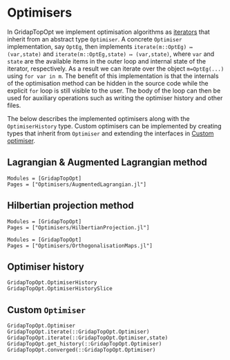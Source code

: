 # Optimisers

In GridapTopOpt we implement optimisation algorithms as [iterators](https://docs.julialang.org/en/v1/manual/interfaces/) that inherit from an abstract type `Optimiser`. A concrete `Optimiser` implementation, say `OptEg`, then implements `iterate(m::OptEg) ↦ (var,state)` and `iterate(m::OptEg,state) ↦ (var,state)`, where `var` and `state` are the available items in the outer loop and internal state of the iterator, respectively. As a result we can iterate over the object `m=OptEg(...)` using `for var in m`. The benefit of this implementation is that the internals of the optimisation method can be hidden in the source code while the explicit `for` loop is still visible to the user. The body of the loop can then be used for auxiliary operations such as writing the optimiser history and other files.

The below describes the implemented optimisers along with the `OptimiserHistory` type. Custom optimisers can be implemented by creating types that inherit from `Optimiser` and extending the interfaces in [Custom optimiser](@ref).

## Lagrangian & Augmented Lagrangian method
```@autodocs
Modules = [GridapTopOpt]
Pages = ["Optimisers/AugmentedLagrangian.jl"]
```

## Hilbertian projection method
```@autodocs
Modules = [GridapTopOpt]
Pages = ["Optimisers/HilbertianProjection.jl"]
```

```@autodocs
Modules = [GridapTopOpt]
Pages = ["Optimisers/OrthogonalisationMaps.jl"]
```

## Optimiser history
```@docs
GridapTopOpt.OptimiserHistory
GridapTopOpt.OptimiserHistorySlice
```

## Custom `Optimiser`
```@docs
GridapTopOpt.Optimiser
GridapTopOpt.iterate(::GridapTopOpt.Optimiser)
GridapTopOpt.iterate(::GridapTopOpt.Optimiser,state)
GridapTopOpt.get_history(::GridapTopOpt.Optimiser)
GridapTopOpt.converged(::GridapTopOpt.Optimiser)
```